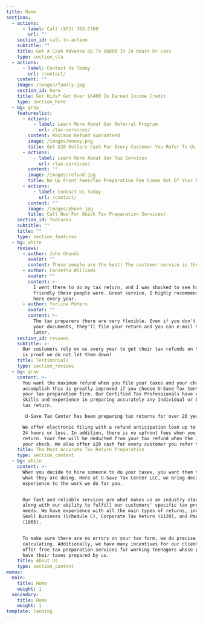 ```yaml
---
title: Home
sections:
  - actions:
      - label: Call (973) 763-7769
        url: ""
    section_id: call-to-action
    subtitle: ""
    title: Get A Cash Advance Up To $6000 In 24 Hours Or Less
    type: section_cta
  - actions:
      - label: Contact Us Today
        url: /contact/
    content: ""
    image: /images/family.jpg
    section_id: hero
    title: Got Kids? Get Over $6400 In Earned Income Credit
    type: section_hero
  - bg: gray
    featureslist:
      - actions:
          - label: Learn More About Our Referral Program
            url: /tax-services/
        content: Maximum Refund Guaranteed
        image: /images/money.png
        title: Get $20 Dollars Cash For Every Customer You Refer To Us
      - actions:
          - label: Learn More About Our Tax Services
            url: /tax-services/
        content: ""
        image: /images/refund.jpg
        title: No Up Front Fees/Tax Preparation Fee Comes Out Of Your Refund
      - actions:
          - label: Contact Us Today
            url: /contact/
        content: ""
        image: /images/phone.jpg
        title: Call Now For Quick Tax Preparation Services!
    section_id: features
    subtitle: ""
    title: ""
    type: section_features
  - bg: white
    reviews:
      - author: John Okendi
        avatar: ""
        content: These people are the best! The customer service is the best.
      - author: Canzetta Williams
        avatar: ""
        content: >-
          I went there to do my tax return, and I was shocked to see how
          friendly these people were. Great service, I highly recommend going
          here every year.
      - author: Yorline Peters
        avatar: ""
        content: >-
          The tax preparers there are very flexible. Even if you don't have all
          your documents, they'll file your return and you can e-mail them
          later.
    section_id: reviews
    subtitle: >-
      Our customers rely on us every year to get their tax refunds on time. This
      is proof we do not let them down!
    title: Testimonials
    type: section_reviews
  - bg: gray
    content: >-
      You want the maximum refund when you file your taxes and your chance to
      accomplish this is greatly improved if you choose U-Save Tax Center as
      your tax preparation firm. Our Certified Tax Professionals have extensive
      skills and experience in preparing accurately any Individual or business
      tax return.

       U-Save Tax Center has been preparing tax returns for over 20 years. Our accurate and reliable services are what makes us an industry leader along with the ability to fulfill our customers’ specific tax preparation needs.

      We offer electronic filing with a refund anticipation loan up to $6000 in
      24 hours or less. In addition, there is no upfront fees when you file your
      return. Your fee will be deducted from your tax refund when the IRS issues
      your check. We also offer $20 cash for every customer you refer to us.
    title: The Most Accurate Tax Return Preparation
    type: section_content
  - bg: white
    content: >-
      When you decide to hire someone to do your taxes, you want them to know
      what they are doing. Here at U-Save Tax Center LLC, we bring decades of
      experience to the work we do for you.


      Our fast and reliable services are what makes us an industry standout
      along with our ability to fulfill our customers' specific tax preparation
      needs. We have experience with all the main types of returns, including
      Small Business (Schedule C), Corporate Tax Return (1120), and Partnerships
      (1065).


      To make sure there are no errors on your tax form, we do precise
      calculating. Additionally, we have many incentives for our clients. We
      offer free tax preparation services for working teenagers whose parents
      have their taxes prepared by us.
    title: About Us
    type: section_content
menus:
  main:
    title: Home
    weight: 1
  secondary:
    title: Home
    weight: 1
template: landing
---
```

